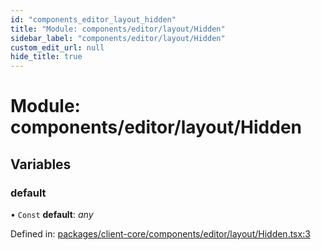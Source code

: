 ```yaml
---
id: "components_editor_layout_hidden"
title: "Module: components/editor/layout/Hidden"
sidebar_label: "components/editor/layout/Hidden"
custom_edit_url: null
hide_title: true
---
```


# Module: components/editor/layout/Hidden

## Variables

### default

• `Const` **default**: *any*

Defined in: [packages/client-core/components/editor/layout/Hidden.tsx:3](https://github.com/xr3ngine/xr3ngine/blob/56376a778/packages/client-core/components/editor/layout/Hidden.tsx#L3)
